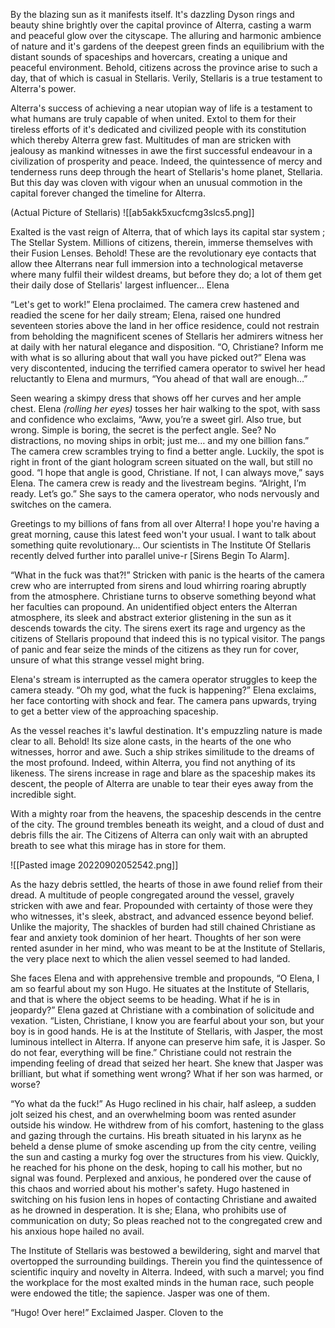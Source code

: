 By the blazing sun as it manifests itself. It's dazzling Dyson rings and beauty shine brightly over the capital province of Alterra, casting a warm and peaceful glow over the cityscape. The alluring and harmonic ambience of nature and it's gardens of the deepest green finds an equilibrium with the distant sounds of spaceships and hovercars, creating a unique and peaceful environment. Behold, citizens across the province arise to such a day, that of which is casual in Stellaris. Verily, Stellaris is a true testament to Alterra's power. 

Alterra's success of achieving a near utopian way of life is a testament to what humans are truly capable of when united. Extol to them for their tireless efforts of it's dedicated and civilized people with its constitution which thereby Alterra grew fast. Multitudes of man are stricken with jealousy as mankind witnesses in awe the first successful endeavour in a civilization of prosperity and peace. Indeed, the quintessence of mercy and tenderness runs deep through the heart of Stellaris's home planet, Stellaria. But this day was cloven with vigour when an unusual commotion in the capital forever changed the timeline for Alterra. 

(Actual Picture of Stellaris)  ![[ab5akk5xucfcmg3slcs5.png]]

Exalted is the vast reign of Alterra, that of which lays its capital star system ; The Stellar System. Millions of citizens, therein, immerse themselves with their Fusion Lenses. Behold! These are the revolutionary eye contacts that allow thee Alterrans near full immersion into a technological metaverse where many fulfil their wildest dreams, but before they do; a lot of them get their daily dose of Stellaris' largest influencer… Elena

“Let's get to work!” Elena proclaimed. The camera crew hastened and readied the scene for her daily stream; Elena, raised one hundred seventeen stories above the land in her office residence, could not restrain from beholding the magnificent scenes of Stellaris her admirers witness her at daily with her natural elegance and disposition. “O, Christiane? Inform me with what is so alluring about that wall you have picked out?” Elena was very discontented, inducing the terrified camera operator to swivel her head reluctantly to Elena and murmurs, “You ahead of that wall are enough…”

Seen wearing a skimpy dress that shows off her curves and her ample chest. Elena *(rolling her eyes)* tosses her hair walking to the spot, with sass and confidence  who exclaims, “Aww, you’re a sweet girl. Also true, but wrong. Simple is boring, the secret is the perfect angle. See? No distractions, no moving ships in orbit; just me… and my one billion fans.” The camera crew scrambles trying to find a better angle. Luckily, the spot is right in front of the giant hologram screen situated on the wall, but still no good. “I hope that angle is good, Christiane. If not, I can always move,” says Elena. The camera crew is ready and the livestream begins. “Alright, I’m ready. Let’s go.” She says to the camera operator, who nods nervously and switches on the camera.

Greetings to my billions of fans from all over Alterra! I hope you're having a great morning, cause this latest feed won't your usual. I want to talk about something quite revolutionary… Our scientists in The Institute Of Stellaris recently delved further into parallel unive-r [Sirens Begin To Alarm].

“What in the fuck was that?!” Stricken with panic is the hearts of the camera crew who are interrupted from sirens and loud whirring roaring abruptly from the atmosphere. Christiane turns to observe something beyond what her faculties can propound. An unidentified object enters the Alterran atmosphere, its sleek and abstract exterior glistening in the sun as it descends towards the city. The sirens exert its rage and urgency as the citizens of Stellaris propound that indeed this is no typical visitor. The pangs of panic and fear seize the minds of the citizens as they run for cover, unsure of what this strange vessel might bring.

Elena's stream is interrupted as the camera operator struggles to keep the camera steady. “Oh my god, what the fuck is happening?” Elena exclaims, her face contorting with shock and fear. The camera pans upwards, trying to get a better view of the approaching spaceship.

As the vessel reaches it's lawful destination. It's empuzzling nature is made clear to all. Behold! Its size alone casts, in the hearts of the one who witnesses, horror and awe. Such a ship strikes similitude to the dreams of the most profound. Indeed, within Alterra, you find not anything of its likeness. The sirens increase in rage and blare as the spaceship makes its descent, the people of Alterra are unable to tear their eyes away from the incredible sight.

With a mighty roar from the heavens, the spaceship descends in the centre of the city. The ground trembles beneath its weight, and a cloud of dust and debris fills the air. The Citizens of Alterra can only wait with an abrupted breath to see what this mirage has in store for them.


![[Pasted image 20220902052542.png]]


As the hazy debris settled, the hearts of those in awe found relief from their dread. A multitude of people congregated around the vessel, gravely stricken with awe and fear. Propounded with certainty of those were they who witnesses, it's sleek, abstract, and advanced essence beyond belief. Unlike the majority, The shackles of burden had still chained Christiane as fear and anxiety took dominion of her heart. Thoughts of her son were rented asunder in her mind, who was meant to be at the Institute of Stellaris, the very place next to which the alien vessel seemed to had landed.

She faces Elena and with apprehensive tremble and propounds, “O Elena, I am so fearful about my son Hugo. He situates at the Institute of Stellaris, and that is where the object seems to be heading. What if he is in jeopardy?” Elena gazed at Christiane with a combination of solicitude and vexation. “Listen, Christiane, I know you are fearful about your son, but your boy is in good hands. He is at the Institute of Stellaris, with Jasper, the most luminous intellect in Alterra. If anyone can preserve him safe, it is Jasper. So do not fear, everything will be fine.” Christiane could not restrain the impending feeling of dread that seized her heart. She knew that Jasper was brilliant, but what if something went wrong? What if her son was harmed, or worse?

“Yo what da the fuck!” As Hugo reclined in his chair, half asleep, a sudden jolt seized his chest, and an overwhelming boom was rented asunder outside his window. He withdrew from of his comfort, hastening to the glass and gazing through the curtains. His breath situated in his larynx as he beheld a dense plume of smoke ascending up from the city centre, veiling the sun and casting a murky fog over the structures from his view. Quickly, he reached for his phone on the desk, hoping to call his mother, but no signal was found. Perplexed and anxious, he pondered over the cause of this chaos and worried about his mother's safety. Hugo hastened in switching on his fusion lens in hopes of contacting Christiane and awaited as he drowned in desperation. It is she; Elana, who prohibits use of communication on duty; So pleas reached not to the congregated crew and his anxious hope hailed no avail.

The Institute of Stellaris was bestowed a bewildering, sight and marvel that overtopped the surrounding buildings. Therein you find the quintessence of scientific inquiry and novelty in Alterra. Indeed, with such a marvel; you find the workplace for the most exalted minds in the human race, such people were endowed the title; the sapience. Jasper was one of them. 

“Hugo! Over here!” Exclaimed Jasper. Cloven to the 